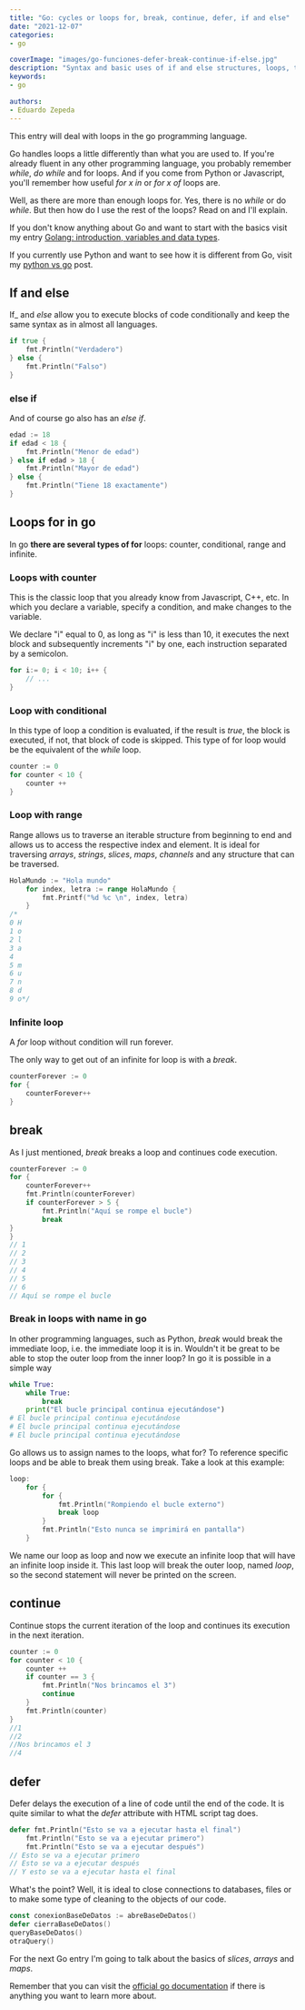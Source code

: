 ```yaml
---
title: "Go: cycles or loops for, break, continue, defer, if and else"
date: "2021-12-07"
categories:
- go

coverImage: "images/go-funciones-defer-break-continue-if-else.jpg"
description: "Syntax and basic uses of if and else structures, loops, their types, break, continue and defer in the go programming language."
keywords:
- go

authors:
- Eduardo Zepeda
---
```


This entry will deal with loops in the go programming language.

Go handles loops a little differently than what you are used to. If you're already fluent in any other programming language, you probably remember _while_, _do while_ and for loops. And if you come from Python or Javascript, you'll remember how useful _for x in_ or _for x of_ loops are.

Well, as there are more than enough loops for. Yes, there is no _while_ or do _while_. But then how do I use the rest of the loops? Read on and I'll explain.

If you don't know anything about Go and want to start with the basics visit my entry [Golang: introduction, variables and data types](/golang-compilation-structure-variables-and-data-types/).

If you currently use Python and want to see how it is different from Go, visit my [python vs go](/python-vs-go-2022-which-is-better/) post.

## If and else

If_ and _else_ allow you to execute blocks of code conditionally and keep the same syntax as in almost all languages.

```go
if true {
    fmt.Println("Verdadero")
} else {
    fmt.Println("Falso")
}
```

### else if

And of course go also has an _else if_.

```go
edad := 18
if edad < 18 {
    fmt.Println("Menor de edad")
} else if edad > 18 {
    fmt.Println("Mayor de edad")
} else {
    fmt.Println("Tiene 18 exactamente")
}
```

## Loops for in go

In go **there are several types of for** loops: counter, conditional, range and infinite.

### Loops with counter

This is the classic loop that you already know from Javascript, C++, etc. In which you declare a variable, specify a condition, and make changes to the variable.

We declare "i" equal to 0, as long as "i" is less than 10, it executes the next block and subsequently increments "i" by one, each instruction separated by a semicolon.

```go
for i:= 0; i < 10; i++ {
    // ...
}
```

### Loop with conditional

In this type of loop a condition is evaluated, if the result is _true_, the block is executed, if not, that block of code is skipped. This type of for loop would be the equivalent of the _while_ loop.

```go
counter := 0
for counter < 10 {
    counter ++
}
```

### Loop with range

Range allows us to traverse an iterable structure from beginning to end and allows us to access the respective index and element. It is ideal for traversing _arrays_, _strings_, _slices_, _maps_, _channels_ and any structure that can be traversed.

```go
HolaMundo := "Hola mundo"
    for index, letra := range HolaMundo {
    	fmt.Printf("%d %c \n", index, letra)
    }
/*
0 H 
1 o 
2 l 
3 a 
4   
5 m 
6 u 
7 n 
8 d 
9 o*/
```

### Infinite loop

A _for_ loop without condition will run forever.

The only way to get out of an infinite for loop is with a _break_.

```go
counterForever := 0
for {
    counterForever++
}
```

## break

As I just mentioned, _break_ breaks a loop and continues code execution.

```go
counterForever := 0
for {
    counterForever++
    fmt.Println(counterForever)
    if counterForever > 5 {
        fmt.Println("Aquí se rompe el bucle")
        break
}
}
// 1
// 2
// 3
// 4
// 5
// 6
// Aquí se rompe el bucle
```

### Break in loops with name in go

In other programming languages, such as Python, _break_ would break the immediate loop, i.e. the immediate loop it is in. Wouldn't it be great to be able to stop the outer loop from the inner loop? In go it is possible in a simple way

```python
while True:
    while True:
        break
    print("El bucle principal continua ejecutándose")
# El bucle principal continua ejecutándose
# El bucle principal continua ejecutándose
# El bucle principal continua ejecutándose
```

Go allows us to assign names to the loops, what for? To reference specific loops and be able to break them using break. Take a look at this example:

```go
loop:
    for {
    	for {
    		fmt.Println("Rompiendo el bucle externo")
    		break loop
    	}
    	fmt.Println("Esto nunca se imprimirá en pantalla")
    }
```

We name our loop as loop and now we execute an infinite loop that will have an infinite loop inside it. This last loop will break the outer loop, named _loop_, so the second statement will never be printed on the screen.

## continue

Continue stops the current iteration of the loop and continues its execution in the next iteration.

```go
counter := 0
for counter < 10 {
    counter ++
    if counter == 3 {
        fmt.Println("Nos brincamos el 3")
        continue
    }
    fmt.Println(counter)
}
//1
//2
//Nos brincamos el 3
//4
```

## defer

Defer delays the execution of a line of code until the end of the code. It is quite similar to what the _defer_ attribute with HTML script tag does.

```go
defer fmt.Println("Esto se va a ejecutar hasta el final")
    fmt.Println("Esto se va a ejecutar primero")
    fmt.Println("Esto se va a ejecutar después")
// Esto se va a ejecutar primero
// Esto se va a ejecutar después
// Y esto se va a ejecutar hasta el final
```

What's the point? Well, it is ideal to close connections to databases, files or to make some type of cleaning to the objects of our code.

```go
const conexionBaseDeDatos := abreBaseDeDatos()
defer cierraBaseDeDatos()
queryBaseDeDatos()
otraQuery()
```

For the next Go entry I'm going to talk about the basics of _slices_, _arrays_ and _maps_.

Remember that you can visit the [official go documentation](https://go.dev/doc/) if there is anything you want to learn more about.